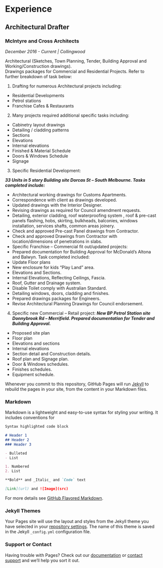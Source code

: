 # Experience

## Architectural Drafter
### McIntyre and Cross Architects
*December 2016 - Current | Collingwood*

Architectural (Sketches, Town Planning, Tender, Building Approval and Working/Construction drawings). 			
Drawings packages for Commercial and Residential Projects. Refer to further breakdown of task below:
1. Drafting for numerous Architectural projects including:
  * Residential Developments
  * Petrol stations
  * Franchise Cafes & Restaurants
2. Many projects required additional specific tasks including:
- Cabinetry layout drawings
- Detailing / cladding patterns
- Sections
- Elevations
- Internal elevations
- Finished & Material Schedule
- Doors & Windows Schedule
- Signage
3. Specific Residential Development:

**_33 Units in 5 story Building site Dorcas St – South Melbourne. Tasks completed include:_**
- Architectural working drawings for Customs Apartments.
- Correspondence with client as drawings developed.
- Updated drawings with the Interior Designer.
- Revising drawings as required for Council amendment requests.
- Detailing, exterior cladding, roof waterproofing system , roof & pre-cast panels flashing, hobs, skirting, bulkheads, balconies, windows installation, services shafts, common areas joinery.
- Check and approved Pre-cast Panel drawings from Contractor. 
- Check and approved Drawings from Contractor with location/dimensions of penetrations in slabs.
- Specific Franchise – Commercial fit out/updated projects:
- Prepared documentation for Building Approval for McDonald’s Altona and Balwyn. Task completed included:
- Update Floor plans
- New enclosure for kids “Play Land” area.
- Elevations and Sections.
- Internal Elevations, Reflecting Ceilings, Fascia.
- Roof, Gutter and Drainage system. 
- Disable Toilet comply with Australian Standard.
- Detailing windows, doors, cladding and finishes.
- Prepared drawings packages for Engineers.
- Revise Architectural Planning Drawings for Council endorsement.
4. Specific new Commercial – Retail project:
**_New BP Petrol Station site Donnybrook Rd – Merrifield. Prepared documentation for Tender and Building Approval._**
- Proposed site plan
- Floor plan
- Elevations and sections
- Internal elevations
- Section detail and Construction details.
- Roof plan and Signage plan.
- Door & Windows schedules.
- Finishes schedules.
- Equipment schedule.



Whenever you commit to this repository, GitHub Pages will run [Jekyll](https://jekyllrb.com/) to rebuild the pages in your site, from the content in your Markdown files.

### Markdown

Markdown is a lightweight and easy-to-use syntax for styling your writing. It includes conventions for

```markdown
Syntax highlighted code block

# Header 1
## Header 2
### Header 3

- Bulleted
- List

1. Numbered
2. List

**Bold** and _Italic_ and `Code` text

[Link](url) and ![Image](src)
```

For more details see [GitHub Flavored Markdown](https://guides.github.com/features/mastering-markdown/).

### Jekyll Themes

Your Pages site will use the layout and styles from the Jekyll theme you have selected in your [repository settings](https://github.com/lucianodamico/resume/settings). The name of this theme is saved in the Jekyll `_config.yml` configuration file.

### Support or Contact

Having trouble with Pages? Check out our [documentation](https://help.github.com/categories/github-pages-basics/) or [contact support](https://github.com/contact) and we’ll help you sort it out.
